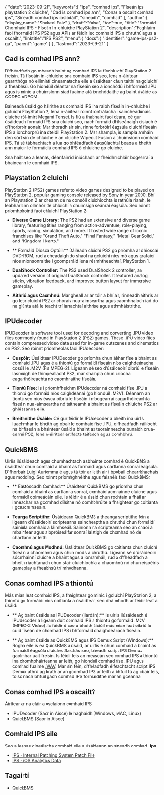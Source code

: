 {
   "date":"2023-09-21",
   "keywords":[
"ips",
"comhad ips",
"Físeán ips playstation 2 cluiche",
"Cad is comhad ips ann",
"Conas a oscailt comhad ips",
"Síneadh comhad ips íoslódáil",
"síneadh",
"comhad"
],
   "author":{
      "display_name":"Shakeel Faiz"
},
   "draft":"false",
   "toc":true,
   "title":"Formáid Chomhaid IPS - Físeán In-chluiche PlayStation 2",
   "description":"Foghlaim faoi fhormáid IPS PS2 agus APIs ar féidir leo comhaid IPS a chruthú agus a oscailt.",
   "linktitle":"IPS PS2",
   "menu":{
      "docs":{
         "identifier":"game-ips-ps2-ga",
         "parent":"game"
}
},
   "lastmod":"2023-09-21"
}

## Cad is comhad IPS ann?

D’fhéadfadh go mbeadh baint ag comhad IPS le físchluichí PlayStation 2 freisin. Tá físeáin in-chluiche sna comhaid IPS seo, lena n-áirítear gearrthóga nó eilimintí cineamatacha eile a úsáidtear chun taithí na gcluichí a fheabhsú. Go hiondúil déantar na físeáin seo a ionchódú i bhformáid .IPU agus is minic a chuimsíonn siad fuaime atá ionchódaithe ag baint úsáide as CODEC ADPCM.

Baineadh úsáid go háirithe as comhaid IPS ina raibh físeáin in-chluiche i gcluichí PlayStation 2, lena n-áirítear roinnt iontrálacha i saincheadúnais cluiche ról-imirt Megami Tensei. Is fiú a thabhairt faoi deara, cé gur úsáideadh formáid IPS sna cluichí seo, nach formáid dhílseánaigh eisiach é d’fhorbróir aonair. Mar thoradh air sin, rinne forbróirí éagsúla cluichí físeáin IPS a ionchorprú ina dteidil PlayStation 2. Mar shampla, is sampla amháin den sórt sin de chluiche é an cluiche Wipeout Fusion a chuimsíonn comhaid IPS. Tá sé tábhachtach a lua go bhféadfadh éagsúlachtaí beaga a bheith ann maidir le formáidiú comhaid IPS ó chluiche go cluiche.

Sna hailt seo a leanas, déanfaimid iniúchadh ar fheidhmchláir bogearraí a bhaineann le comhaid IPS.

## Playstation 2 cluichí

PlayStation 2 (PS2) games refer to video games designed to be played on PlayStation 2, popular gaming console released by Sony in year 2000. Bhí an Playstation 2 ar cheann de na consóil cluichíochta is rathúla riamh, le leabharlann ollmhór de chluichí a chuimsigh seánraí éagsúla. Seo roinnt príomhphointí faoi chluichí PlayStation 2:

- **Diverse Game Library:** The PS2 had an extensive and diverse game library, featuring titles ranging from action-adventure, role-playing, sports, racing, simulation, and more. It hosted wide range of iconic franchises like "Grand Theft Auto," "Final Fantasy," "Metal Gear Solid," and "Kingdom Hearts."

- ** Formáid Diosca Optúil:** Dáileadh cluichí PS2 go príomha ar dhioscaí DVD-ROM, rud a cheadaigh do shaol na gcluichí níos mó agus grafaicí níos mionsonraithe i gcomparáid lena réamhtheachtaí, PlayStation 1.

- **DualShock Controller:** The PS2 used DualShock 2 controller, an updated version of original DualShock controller. It featured analog sticks, vibration feedback, and improved button layout for immersive gameplay.

- **Aithriú agus Caomhnú:** Mar gheall ar an tóir a bhí air, rinneadh aithris ar go leor cluichí PS2 ar chórais nua-aimseartha agus caomhnaíodh iad do na glúnta atá le teacht trí iarrachtaí aithrise agus athmháistrithe.

## IPUdecoder

IPUDecoder is software tool used for decoding and converting .IPU video files commonly found in PlayStation 2 (PS2) games. These .IPU video files contain compressed video data used for in-game cutscenes and cinematics on PS2. Seo roinnt príomheolas faoi IPUdecoder:

- **Cuspóir:** Úsáidtear IPUDecoder go príomha chun ábhar físe a bhaint as comhaid .IPU agus é a thiontú go formáidí físeáin níos caighdeánacha cosúil le .M2V (Fís MPEG-2). Ligeann sé seo d’úsáideoirí oibriú le físeáin lasmuigh de thimpeallacht PS2, mar shampla chun críocha eagarthóireachta nó caomhnaithe físeáin.

- **Tiontú Físe:** Is í príomhfheidhm IPUdecoder ná comhaid físe .IPU a thiontú go formáid níos caighdeánaí (go hiondúil .M2V). Déanann an tiontú seo níos éasca oibriú le físeáin i mbogearraí eagarthóireachta físeáin nua-aimseartha nó taitneamh a bhaint as físeáin chluiche PS2 ar ghléasanna eile.

- **Breithnithe Úsáide:** Cé gur féidir le IPUdecoder a bheith ina uirlis luachmhar le bheith ag obair le comhaid físe .IPU, d'fhéadfadh cáilíocht na bhfíseán a bhaintear úsáid a bhaint as teorainneacha bunaidh crua-earraí PS2, lena n-áirítear artifacts taifeach agus comhbhrú.

## QuickBMS

Uirlis ilúsáideach agus chumhachtach asbhainte comhad é QuickBMS a úsáidtear chun comhaid a bhaint as formáidí agus cartlanna sonraí éagsúla. D'fhorbair Luigi Auriemma é agus tá tóir ar leith air i bpobail chearrbhachais agus modding. Seo roinnt príomhghnéithe agus faisnéis faoi QuickBMS:

- ** Eastóscadh Comhad:** Úsáidtear QuickBMS go príomha chun comhaid a bhaint as cartlanna sonraí, comhaid acmhainne cluiche agus formáidí coimeádáin eile. Is féidir é a úsáid chun rochtain a fháil ar inneachar na gcomhad dílsithe nó comhbhrúite a fhaightear go coitianta i gcluichí físeáin.

- **Teanga Scriptithe:** Úsáideann QuickBMS a theanga scriptithe féin a ligeann d’úsáideoirí scripteanna saincheaptha a chruthú chun formáidí sainiúla comhaid a láimhseáil. Sainíonn na scripteanna seo an chaoi a mbainfear agus a bpróiseálfar sonraí laistigh de chomhad nó de chartlann ar leith.

- **Caomhnú agus Modhnú:** Úsáidtear QuickBMS go coitianta chun cluichí físeáin a chaomhnú agus chun mods a chruthú. Ligeann sé d'úsáideoirí sócmhainní cluiche a bhaint agus a ionramháil, rud a d'fhéadfadh a bheith riachtanach chun stair cluichíochta a chaomhnú nó chun eispéiris gameplay a fheabhsú trí mhodhanna.

## Conas comhad IPS a thiontú

Más mian leat comhaid IPS, a fhaightear go minic i gcluichí PlayStation 2, a thiontú go formáidí níos coitianta a úsáidtear, seo dhá mhodh ar féidir leat a úsáid:

- ** Ag baint úsáide as IPUDecoder (ilardán):** Is uirlis ilúsáideach é IPUdecoder a ligeann duit comhaid IPS a thiontú go formáid .M2V (MPEG-2 Video). Is féidir é seo a bheith áisiúil más mian leat oibriú le cuid físeán de chomhad IPS i bhformáid chaighdeánach físeáin.

- ** Ag baint úsáide as QuickBMS agus IPS Demux Script (Windows):** Rogha eile is ea QuickBMS a úsáid, ar uirlis é chun comhaid a bhaint as formáidí éagsúla cluiche. Sa chás seo, bheadh script IPS Demux gaolmhar uait freisin. Is féidir leis an meascán seo comhad IPS a thiontú ina chomhpháirteanna ar leith, go hiondúil comhad físe .IPU agus comhad fuaime [.WAV](/audio/wav/). Mar sin féin, d'fhéadfadh éifeachtacht script IPS Demux athrú ag brath ar an gcomhad IPS ar leith a bhfuil tú ag obair leis, toisc nach bhfuil gach comhad IPS formáidithe mar an gcéanna.

## Conas comhad IPS a oscailt?

Áirítear ar na cláir a osclaíonn comhaid IPS

- IPUDecoder (Saor in Aisce) le haghaidh (Windows, MAC, Linux)
- QuickBMS (Saor in Aisce)

## Comhaid IPS eile

Seo a leanas cineálacha comhaid eile a úsáideann an síneadh comhad **.ips**.

- [IPS - Internal Patching System Patch File](/game/ips/)
- [IPS - iOS Analytics Data](/misc/ips/)

## Tagairtí
* [QuickBMS](http://aluigi.altervista.org/quickbms.htm)


